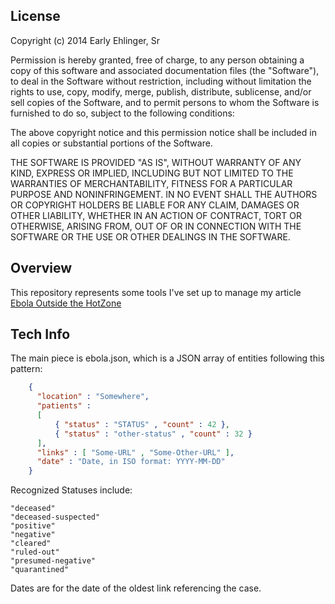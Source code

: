 ## License
Copyright (c) 2014 Early Ehlinger, Sr

Permission is hereby granted, free of charge, to any person obtaining a copy
of this software and associated documentation files (the "Software"), to deal
in the Software without restriction, including without limitation the rights
to use, copy, modify, merge, publish, distribute, sublicense, and/or sell
copies of the Software, and to permit persons to whom the Software is
furnished to do so, subject to the following conditions:

The above copyright notice and this permission notice shall be included in
all copies or substantial portions of the Software.

THE SOFTWARE IS PROVIDED "AS IS", WITHOUT WARRANTY OF ANY KIND, EXPRESS OR
IMPLIED, INCLUDING BUT NOT LIMITED TO THE WARRANTIES OF MERCHANTABILITY,
FITNESS FOR A PARTICULAR PURPOSE AND NONINFRINGEMENT. IN NO EVENT SHALL THE
AUTHORS OR COPYRIGHT HOLDERS BE LIABLE FOR ANY CLAIM, DAMAGES OR OTHER
LIABILITY, WHETHER IN AN ACTION OF CONTRACT, TORT OR OTHERWISE, ARISING FROM,
OUT OF OR IN CONNECTION WITH THE SOFTWARE OR THE USE OR OTHER DEALINGS IN
THE SOFTWARE.

## Overview
This repository represents some tools I've set up to manage my article <a href='http://burlyearly.blogspot.com/2014/08/ebola-outside-hot-zone.html'>Ebola Outside
the HotZone</a>

## Tech Info
The main piece is ebola.json, which is a JSON array of entities following this pattern:

```JSON
    {
      "location" : "Somewhere",
      "patients" :
      [
          { "status" : "STATUS" , "count" : 42 },
          { "status" : "other-status" , "count" : 32 }
      ],
      "links" : [ "Some-URL" , "Some-Other-URL" ],
      "date" : "Date, in ISO format: YYYY-MM-DD"
    }
```

Recognized Statuses include:

```
"deceased"
"deceased-suspected"
"positive"
"negative"
"cleared"
"ruled-out"
"presumed-negative"
"quarantined"
```

Dates are for the date of the oldest link referencing the case.
